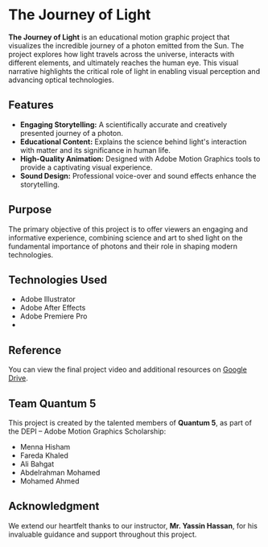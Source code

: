 
# The Journey of Light

**The Journey of Light** is an educational motion graphic project that visualizes the incredible journey of a photon emitted from the Sun. The project explores how light travels across the universe, interacts with different elements, and ultimately reaches the human eye. This visual narrative highlights the critical role of light in enabling visual perception and advancing optical technologies.

## Features

- **Engaging Storytelling:** A scientifically accurate and creatively presented journey of a photon.  
- **Educational Content:** Explains the science behind light's interaction with matter and its significance in human life.  
- **High-Quality Animation:** Designed with Adobe Motion Graphics tools to provide a captivating visual experience.  
- **Sound Design:** Professional voice-over and sound effects enhance the storytelling.  

## Purpose

The primary objective of this project is to offer viewers an engaging and informative experience, combining science and art to shed light on the fundamental importance of photons and their role in shaping modern technologies.

## Technologies Used

- Adobe Illustrator  
- Adobe After Effects  
- Adobe Premiere Pro
- 
## Reference

You can view the final project video and additional resources on [Google Drive](https://drive.google.com/drive/folders/1fqC7CCVob6uBXnVsV9cM4TtKMf29F6B-).

## Team Quantum 5

This project is created by the talented members of **Quantum 5**, as part of the DEPI – Adobe Motion Graphics Scholarship:

- Menna Hisham  
- Fareda Khaled  
- Ali Bahgat  
- Abdelrahman Mohamed  
- Mohamed Ahmed  

## Acknowledgment

We extend our heartfelt thanks to our instructor, **Mr. Yassin Hassan**, for his invaluable guidance and support throughout this project.
